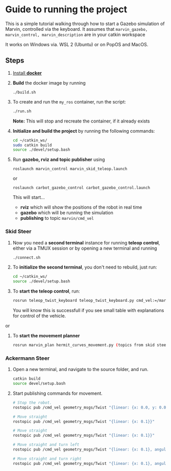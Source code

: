 # Guide to running the project

This is a simple tutorial walking through how to start a Gazebo simulation of Marvin, controlled via the keyboard.
It assumes that `marvin_gazebo, marvin_control, marvin_description` are in your catkin workspace

It works on Windows via. WSL 2 (Ubuntu) or on PopOS and MacOS.

## Steps

1. [Install **docker**](<Install docker.md>)
1. **Build** the docker image by running
    ```
    ./build.sh
    ```
1. To create and run the `my_ros` container, run the script:
    ```bash
    ./run.sh
    ```
    **Note:** This will stop and recreate the container, if it already exists

1. **Initialize and build the project** by running the following commands:
    ```bash
    cd ~/catkin_ws/
    sudo catkin build
    source ./devel/setup.bash
    ```

1. Run **gazebo, rviz and topic publisher** using
    ```
    roslaunch marvin_control marvin_skid_teleop.launch
    ```
    or
    ```
    roslaunch carbot_gazebo_control carbot_gazebo_control.launch
    ```


    This will start...
    - **rviz** which will show the positions of the robot in real time
    - **gazebo** which will be running the simulation
    - **publishing** to topic `marvin/cmd_vel`

### Skid Steer
1. Now you need a **second terminal** instance for running **teleop control**, either via a TMUX session or by opening a new terminal and running
    ```bash
    ./connect.sh
    ```

1. To **initialize the second terminal**, you don't need to rebuild, just run:
    ```bash
    cd ~/catkin_ws/
    source ./devel/setup.bash
    ```

1. To **start the teleop control**, run:

    ```bash
    rosrun teleop_twist_keyboard teleop_twist_keyboard.py cmd_vel:=/marvin/cmd_vel
    ```
    You will know this is successfull if you see small table with explanations for control of the vehicle.

or

1. To **start the movement planner**
    ```bash
    rosrun marvin_plan hermit_curves_movement.py (topics from skid steering used)
    ```
### Ackermann Steer

1. Open a new terminal, and navigate to the source folder, and run.

    ```bash
    catkin build
    source devel/setup.bash
    ```
2. Start publishing commands for movement.

    ```bash
    # Stop the robot.
    rostopic pub /cmd_vel geometry_msgs/Twist "{linear: {x: 0.0, y: 0.0}, angular: {z: 0.0}}" -1
    ```

    ```bash
    # Move straight
    rostopic pub /cmd_vel geometry_msgs/Twist "{linear: {x: 0.1}}"
    ```

    ```bash
    # Move straight
    rostopic pub /cmd_vel geometry_msgs/Twist "{linear: {x: 0.1}}"
    ```

    ```bash
    # Move straight and turn left
    rostopic pub /cmd_vel geometry_msgs/Twist "{linear: {x: 0.1}, angular: {z: 0.02}}"
    ```

    ```bash
    # Move straight and turn right
    rostopic pub /cmd_vel geometry_msgs/Twist "{linear: {x: 0.1}, angular: {z: -0.02}}"
    ```
